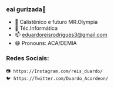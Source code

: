 ### eai gurizada👋



 * 🔭 Calistênico e futuro MR.Olympia
 * 🌱 Téc.Informática
 * 📫 eduardoreisrodrigues3@gmail.com
 * 😄 Pronouns: ACA/DEMIA
 
 ### Redes Sociais:
    📷 https://Instagram.com/reis_duardo/
    🐦 https://Twitter.com/Duardo_Acordeon/    

